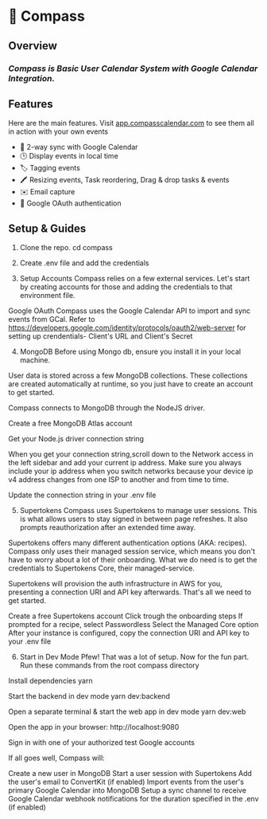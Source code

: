# 🧭 Compass

## Overview

### _Compass is Basic User Calendar System with Google Calendar Integration._

## Features

Here are the main features. Visit [app.compasscalendar.com](https://app.compasscalendar.com) to see them all in action with your own events

- 🔄 2-way sync with Google Calendar
- 🕒 Display events in local time
- 🏷️ Tagging events
- 🖍️ Resizing events, Task reordering, Drag & drop tasks & events
- ✉️ Email capture
- 🔐 Google OAuth authentication

## Setup & Guides

1. Clone the repo.
cd compass

2. Create .env file and add the credentials

3. Setup Accounts
Compass relies on a few external services. Let's start by creating accounts for those and adding the credentials to that environment file.

Google OAuth
Compass uses the Google Calendar API to import and sync events from GCal. Refer to 
https://developers.google.com/identity/protocols/oauth2/web-server for setting up crendentials- Client's URL and Client's Secret

4. MongoDB
Before using Mongo db, ensure you install it in your local machine.

User data is stored across a few MongoDB collections. These collections are created automatically at runtime, so you just have to create an account to get started.

Compass connects to MongoDB through the NodeJS driver.

Create a free MongoDB Atlas account

Get your Node.js driver connection string

When you get your connection string,scroll down to the Network access in the left sidebar and add your current ip address. Make sure you always include your ip address when you switch networks because your device ip v4 address changes from one ISP to another and from time to time.

Update the connection string in your .env file

5. Supertokens
Compass uses Supertokens to manage user sessions. This is what allows users to stay signed in between page refreshes. It also prompts reauthorization after an extended time away.

Supertokens offers many different authentication options (AKA: recipes). Compass only uses their managed session service, which means you don't have to worry about a lot of their onboarding. What we do need is to get the credentials to Supertokens Core, their managed-service.

Supertokens will provision the auth infrastructure in AWS for you, presenting a connection URI and API key afterwards. That's all we need to get started.

Create a free Supertokens account
Click trough the onboarding steps
If prompted for a recipe, select Passwordless
Select the Managed Core option
After your instance is configured, copy the connection URI and API key to your .env file

6. Start in Dev Mode
Pfew! That was a lot of setup. Now for the fun part. Run these commands from the root compass directory

Install dependencies
yarn

Start the backend in dev mode
yarn dev:backend

Open a separate terminal & start the web app in dev mode
yarn dev:web

Open the app in your browser: http://localhost:9080

Sign in with one of your authorized test Google accounts

If all goes well, Compass will:

Create a new user in MongoDB
Start a user session with Supertokens
Add the user's email to ConvertKit (if enabled)
Import events from the user's primary Google Calendar into MongoDB
Setup a sync channel to receive Google Calendar webhook notifications for the duration specified in the .env (if enabled)

